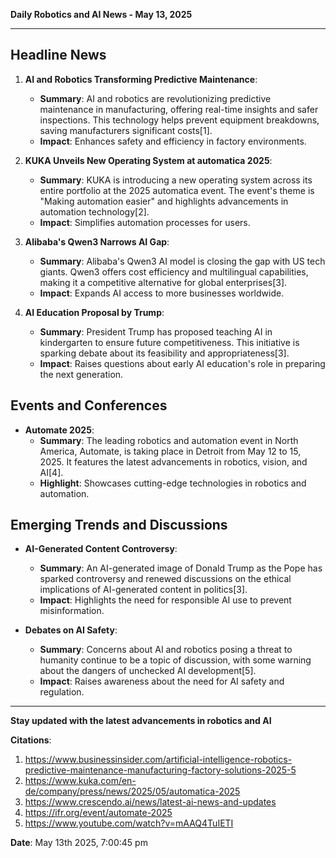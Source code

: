 **Daily Robotics and AI News - May 13, 2025**

---

## **Headline News**

1. **AI and Robotics Transforming Predictive Maintenance**: 
   - **Summary**: AI and robotics are revolutionizing predictive maintenance in manufacturing, offering real-time insights and safer inspections. This technology helps prevent equipment breakdowns, saving manufacturers significant costs[1].
   - **Impact**: Enhances safety and efficiency in factory environments.

2. **KUKA Unveils New Operating System at automatica 2025**:
   - **Summary**: KUKA is introducing a new operating system across its entire portfolio at the 2025 automatica event. The event's theme is "Making automation easier" and highlights advancements in automation technology[2].
   - **Impact**: Simplifies automation processes for users.

3. **Alibaba's Qwen3 Narrows AI Gap**:
   - **Summary**: Alibaba's Qwen3 AI model is closing the gap with US tech giants. Qwen3 offers cost efficiency and multilingual capabilities, making it a competitive alternative for global enterprises[3].
   - **Impact**: Expands AI access to more businesses worldwide.

4. **AI Education Proposal by Trump**:
   - **Summary**: President Trump has proposed teaching AI in kindergarten to ensure future competitiveness. This initiative is sparking debate about its feasibility and appropriateness[3].
   - **Impact**: Raises questions about early AI education's role in preparing the next generation.

## **Events and Conferences**

- **Automate 2025**:
  - **Summary**: The leading robotics and automation event in North America, Automate, is taking place in Detroit from May 12 to 15, 2025. It features the latest advancements in robotics, vision, and AI[4].
  - **Highlight**: Showcases cutting-edge technologies in robotics and automation.

## **Emerging Trends and Discussions**

- **AI-Generated Content Controversy**:
  - **Summary**: An AI-generated image of Donald Trump as the Pope has sparked controversy and renewed discussions on the ethical implications of AI-generated content in politics[3].
  - **Impact**: Highlights the need for responsible AI use to prevent misinformation.

- **Debates on AI Safety**:
  - **Summary**: Concerns about AI and robotics posing a threat to humanity continue to be a topic of discussion, with some warning about the dangers of unchecked AI development[5].
  - **Impact**: Raises awareness about the need for AI safety and regulation.

---

**Stay updated with the latest advancements in robotics and AI**

**Citations**:
1. https://www.businessinsider.com/artificial-intelligence-robotics-predictive-maintenance-manufacturing-factory-solutions-2025-5
2. https://www.kuka.com/en-de/company/press/news/2025/05/automatica-2025
3. https://www.crescendo.ai/news/latest-ai-news-and-updates
4. https://ifr.org/event/automate-2025
5. https://www.youtube.com/watch?v=mAAQ4TuIETI

**Date**: May 13th 2025, 7:00:45 pm